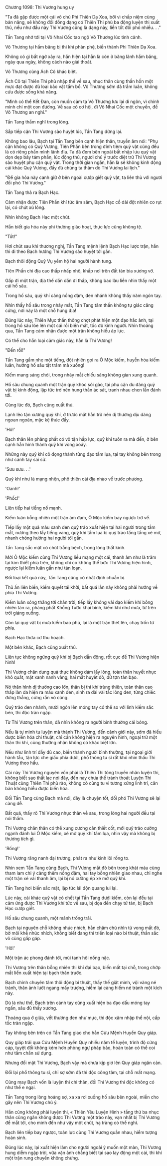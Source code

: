 




Chương 1098: Thi Vương hung uy


"Ta đã gặp được một cái vô chủ Phi Thiên Dạ Xoa, bởi vì chấp niệm cùng bản năng, sẽ không đối đồng dạng có Thiên Thi phù ba động luyện thi xuất thủ, nếu như đầu này Thi Vương cũng là dạng này, liền tốt đối phó nhiều. . ."

Tần Tang nhớ tới tại Vô Nhai Cốc tao ngộ Vô Thương lúc tình cảnh.

Vô Thương tại hầm băng bị thi khí phản phệ, biến thành Phi Thiên Dạ Xoa.

Không có gì bất ngờ xảy ra, hắn hiện tại hẳn là còn ở băng lãnh hầm băng, ngày qua ngày, không cách nào giải thoát.

Vô Thương cùng Ách Cô khác biệt.

Ách Cô tại Thiên Thi phù nhập thể về sau, nhục thân cùng thần hồn một mực đạt được đủ loại bảo vật tẩm bổ. Vô Thương sớm đã trầm luân, không cứu được sống khả năng.

"Mình có thể Kết Đan, còn muốn cảm tạ Vô Thương lưu lại di ngôn, vì chính mình chỉ một con đường. Về sau có cơ hội, đi Vô Nhai Cốc một chuyến, để Vô Thương an nghỉ."

Tần Tang thầm nghĩ trong lòng.

Sắp tiếp cận Thi Vương sào huyệt lúc, Tần Tang dừng lại.

Không bao lâu, Bạch tại Tần Tang bên cạnh hiện thân, truyền âm nói: "Phụ cận không có Quỷ Vương, Tiên Phần bên trong đỉnh tiêm quỷ vật cũng đều là có riêng phần mình lãnh địa. Ta đã đem bên ngoài bất nhập lưu quỷ vật dọn dẹp bảy tám phần, lúc động thủ, ngươi chú ý trước diệt trừ Thi Vương sào huyệt phụ cận quỷ vật. Trong thời gian ngắn, hẳn là sẽ không kinh động cái khác Quỷ Vương, đầy đủ chúng ta thăm dò Thi Vương lai lịch."

"Để gia hỏa này canh giữ ở bên ngoài cướp giết quỷ vật, ta liên thủ với ngươi đối phó Thi Vương."

Tần Tang thả ra Bạch Hạc.

Cảm nhận được Tiên Phần khí tức âm sâm, Bạch Hạc cổ dài đột nhiên co rụt lại, có chút xù lông.

Nhìn không Bạch Hạc một chút.

Hắn biết gia hỏa này phi thường giảo hoạt, thực lực cũng không tệ.

"Tốt!"

Hơi chút sau khi thương nghị, Tần Tang mệnh lệnh Bạch Hạc lược trận, hắn thì đi theo Bạch hướng Thi Vương sào huyệt tới gần.

Bạch thôi động Quỷ Vụ yểm hộ hai người hành tung.

Tiên Phần chi địa cao thấp nhấp nhô, khắp nơi trên đất tàn bia xương vỡ.

Gấp đi một trận, địa thế dần dần đi thấp, không bao lâu liền nhìn thấy một cái hố sâu.

Trong hố sâu, quỷ khí càng nồng đậm, đen nhánh không thấy năm ngón tay.

Nhìn thấy hố sâu trong nháy mắt, Tần Tang tâm thần không tự giác căng cứng, nơi này là một chỗ hung địa!

Đúng lúc này, Thiên Mục thần thông chợt phát hiện một đạo hắc ảnh, tại trong hố sâu lóe lên một cái rồi biến mất, tốc độ kinh người. Nhìn thoáng qua, Tần Tang cảm nhận được một trận không hiểu áp lực.

Có thể cho hắn loại cảm giác này, hẳn là Thi Vương!

"Đến rồi!"

Tần Tang gầm nhẹ một tiếng, đột nhiên gọi ra Ô Mộc kiếm, huyễn hóa kiếm luân, hướng hố sâu tật trảm mà xuống!

Kiếm mang sáng chói, trong nháy mắt chiếu sáng không gian xung quanh.

Hố sâu chung quanh một trận quỷ khóc sói gào, tại phụ cận du đãng quỷ vật bị kinh động, lập tức trở nên hung thần ác sát, tranh nhau chen lấn đánh tới.

Cùng lúc đó, Bạch cũng xuất thủ.

Lạnh lẽo tận xương quỷ khí, ở trước mặt hắn trở nên dị thường dịu dàng ngoan ngoãn, mặc kệ thúc đẩy.

'Hô!'

Bạch thân lên phảng phất có vô tận hấp lực, quỷ khí tuôn ra mà đến, ở bên cạnh hắn hình thành quỷ khí vòng xoáy.

Những này quỷ khí cô đọng thành từng đạo tấm lụa, tại tay không bên trong như cánh tay sai sử.

'Sưu sưu. . .'

Quỷ khí như là mạng nhện, phô thiên cái địa nhào về trước phương.

'Oanh!'

'Phốc!'

Liên tiếp hai tiếng nổ mạnh.

Kiếm luân bỗng nhiên một trận ảm đạm, Ô Mộc kiếm bay ngược trở về.

Tiếp lấy một quả màu xanh đen quỷ trảo xuất hiện tại hai người trong tầm mắt, nương theo lấy tiếng vang, quỷ khí tấm lụa bị quỷ trảo tầng tầng xé mở, nhanh chóng hướng hai người tới gần.

Tần Tang sắc mặt có chút trắng bệch, trong lòng thất kinh.

Mới Ô Mộc kiếm cùng Thi Vương liều mạng một cái, thanh âm như là trảm tại kim thiết phía trên, không chỉ có không thể bức Thi Vương hiện hình, ngược lại kiếm luân gần như tán loạn.

Đối loại kết quả này, Tần Tang cũng có nhất định chuẩn bị.

Thủ ấn liên biến, kiếm quyết tái khởi, bất quá lần này không phải hướng về phía Thi Vương.

Kiếm luân xông thẳng tới chân trời, tiếp lấy không vài đạo kiếm khí bỗng nhiên tản ra, phảng phất Khổng Tước khai bình, kiếm khí như mưa, từ trên trời giáng xuống.

Còn lại quỷ vật bị mưa kiếm bao phủ, lại là một trận thét lên, chạy trốn tứ phía.

Bạch Hạc thừa cơ thu hoạch.

Một bên khác, Bạch cũng xuất thủ.

Liên tục không ngừng quỷ khí bị Bạch dẫn động, rốt cục để Thi Vương hiện hình!

Thi Vương chân dung quả thực không dám lấy lòng, toàn thân huyết nhục khô quắt, mặt xanh nanh vàng, hai mắt huyết đỏ, dữ tợn tàn bạo.

Nó thân hình dị thường cao lớn, thân bị thi khí trùng thiên, toàn thân cao thấp làn da hiện ra màu xanh đen, sinh ra dài vài tấc lông đen, từng chiếc đứng thẳng, cứng rắn vô cùng.

Quỷ trảo đen nhánh, mười ngón lên móng tay có thể so với linh kiếm sắc bén, thi độc tràn ngập.

Từ Thi Vương trên thân, đã nhìn không ra người bình thường cái bóng.

Nếu là tự mình tu luyện mà thành Thi Vương, đến cảnh giới này, sớm đã hiểu được biến hóa chi thuật, chỉ cần không hiện ra nguyên hình, ngoại trừ một thân thi khí, cùng thường nhân không có khác biệt lớn.

Nếu như linh trí đầy đủ cao, biến thành người bình thường, tại ngoại giới hành tẩu, tận lực che giấu phía dưới, phổ thông tu sĩ rất khó nhìn thấu Thi Vương theo hầu.

Cái này Thi Vương nguyên vốn phải là Thiên Thi tông truyền nhân luyện thi, không biết sao thất lạc nơi đây, đến nay chưa thể tránh thoát Luyện Thi Thuật cùng Thiên Thi phù rào, không có cùng tu vi tương xứng linh trí, căn bản không hiểu được biến hóa.

Đối Tần Tang cùng Bạch mà nói, đây là chuyện tốt, đối phó Thi Vương sẽ lại càng dễ.

Bất quá, thấy rõ Thi Vương nhục thân về sau, trong lòng hai người đều tại nói thầm.

Thi Vương chân thân có thể xưng cương cân thiết cốt, mới quỷ trảo cường ngạnh đánh lui Ô Mộc kiếm, xé mở quỷ khí tấm lụa, nhìn vậy mà không bị thương tích gì.

'Rống!'

Thi Vương răng nanh đại trương, phát ra như kinh lôi rống to.

Nhìn xem Tần Tang cùng Bạch, Thi Vương mắt đỏ bên trong khát máu cùng tham lam chi ý càng thêm nồng đậm, hai tay bỗng nhiên giao nhau, chỉ nghe một trận xé vải thanh âm, lại bị nó cưỡng ép xé mở quỷ khí.

Tần Tang hơi biến sắc mặt, lập tức lái độn quang lui lại.

Lúc này, cái khác quỷ vật có chết tại Tần Tang dưới kiếm, còn lại đều tại cảm ứng được Thi Vương khí tức về sau, bị dọa đến chạy tứ tán, bị Bạch Hạc cướp giết.

Hố sâu chung quanh, một mảnh trống trải.

Bạch tại nguyên chỗ không nhúc nhích, hắn chăm chú nhìn tử vong mắt đỏ, bờ môi khẽ nhúc nhích, không biết đang thi triển loại nào bí thuật, thần sắc vô cùng gấp gáp.

'Hô!'

Một trận ác phong đánh tới, mùi tanh hôi nồng nặc.

Thi Vương trên thân bỗng nhiên thi khí đại bạo, biến mất tại chỗ, trong chớp mắt liền xuất hiện tại bạch thân trước.

Bạch chính chuyên tâm thôi động bí thuật, thấy thế giật mình, vội vàng né tránh, thân ảnh lướt ngang mấy trượng, hiểm lại càng hiểm né tránh một kích này.

Dù là như thế, Bạch trên cánh tay cũng xuất hiện ba đạo dấu móng tay ngấn, sâu đủ thấy xương.

Thoáng qua ở giữa, vết thương đen như mực, thi độc xâm nhập thể nội, cấp tốc tràn ngập.

Tay không bên trên có Tần Tang giao cho hắn Cửu Mệnh Huyền Quy giáp.

Quy giáp trải qua Cửu Mệnh Huyền Quy nhiều năm tế luyện, trình độ cứng cáp, tuyệt đối không kém hơn phòng ngự pháp bảo, hoàn toàn có thể coi như tấm chắn sử dụng.

Nhưng đối mặt Thi Vương, Bạch vậy mà chưa kịp giơ lên Quy giáp ngăn cản.

Đổi lại phổ thông tu sĩ, chỉ sợ sớm đã thi độc công tâm, tại chỗ mất mạng.

Cũng may Bạch vốn là luyện thi chi thân, đối Thi Vương thi độc không có như thế e ngại.

Tần Tang trong lòng hoảng sợ, xa xa rơi xuống hố sâu bên ngoài, miễn cho gây nên Thi Vương chú ý.

Hắn cũng không phải luyện thi, « Thiên Yêu Luyện Hình » tầng thứ ba nhục thân cũng ngăn không được Thi Vương một trảo này, vạn nhất bị Thi Vương để mắt tới, cho mình đến như vậy một chút, hạ tràng có thể nghĩ.

Bạch liên tiếp bay ngược, toàn lực cùng Thi Vương quần nhau, hiểm tượng hoàn sinh.

Đúng lúc này, lại xuất hiện làm cho người ngoài ý muốn một màn, Thi Vương hung diễm ngập trời, vừa vặn ảnh chẳng biết tại sao lay động một cái, thi khí một trận rung chuyển không chừng.




